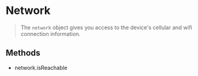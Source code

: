 Network
=======

> The `network` object gives you access to the device's cellular and wifi connection information.

Methods
-------

- network.isReachable